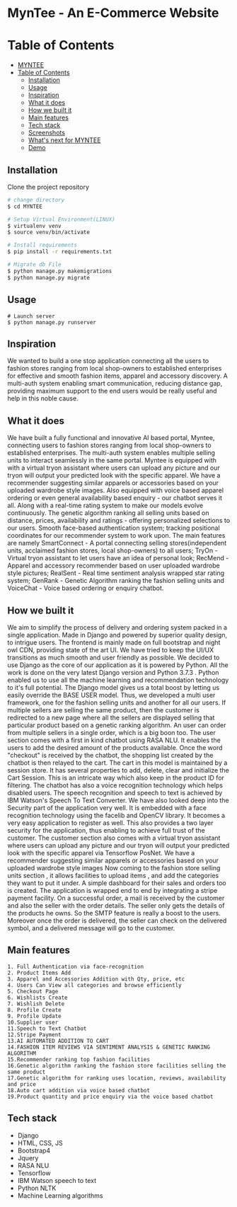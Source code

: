 # MynTee - An E-Commerce Website

# Table of Contents

- [MYNTEE](#myntee)
- [Table of Contents](#table-of-contents)
  - [Installation](#installation)
  - [Usage](#usage)
  - [Inspiration](#inspiration)
  - [What it does](#what-it-does)
  - [How we built it](#how-we-built-it)
  - [Main features](#main-features)
  - [Tech stack](#tech-stack)
  - [Screenshots](#screenshots)
  - [What's next for MYNTEE](#whats-next-for-myntee)
  - [Demo](#demo)

## Installation

Clone the project repository

``` bash
# change directory
$ cd MYNTEE

# Setup Virtual Environment(LINUX)
$ virtualenv venv
$ source venv/bin/activate

# Install requirements
$ pip install -r requirements.txt

# Migrate db File
$ python manage.py makemigrations
$ python manage.py migrate
```

## Usage

```
# Launch server
$ python manage.py runserver

```
## Inspiration

We wanted to build a one stop application connecting all the users to fashion stores ranging from local shop-owners to established enterprises for effective and smooth fashion items, apparel and accessory discovery. A multi-auth system enabling smart communication, reducing distance gap, providing maximum support to the end users would be really useful and help in this noble cause.


## What it does

We have built a fully functional and innovative AI based portal, Myntee, connecting users to fashion stores ranging from local shop-owners to established enterprises. The multi-auth system enables multiple selling units to interact seamlessly in the same portal. Myntee is equipped with with a virtual tryon assistant where users can upload any picture and our tryon will output your predicted look with the specific apparel. We have a recommender suggesting similar apparels or accessories based on your uploaded wardrobe style images. Also equipped with voice based apparel ordering or even general availability based enquiry - our chatbot serves it all. Along with a real-time rating system to make our models evolve continuously. The genetic algorithm ranking all selling units based on distance, prices, availability and ratings - offering personalized selections to our users. Smooth face-based authentication system; tracking positional coordinates for our recommender system to work upon. The main features are namely SmartConnect - A portal connecting selling stores(independent units, acclaimed fashion stores, local shop-owners) to all users; TryOn - Virtual tryon assistant to let users have an idea of personal look; RecMend - Apparel and accessory recommender based on user uploaded wardrobe style pictures; RealSent - Real time sentiment analysis wrapped star rating system; GenRank - Genetic Algorithm ranking the fashion selling units and VoiceChat - Voice based ordering or enquiry chatbot. 

## How we built it 

We aim to simplify the process of delivery and ordering system packed in a single application. Made in Django and powered by superior quality design, to intrigue users. The frontend is mainly made on full bootstrap and night owl CDN, providing state of the art UI. We have tried to keep the UI/UX transitions as much smooth and user friendly as possible. We decided to use Django as the core of our application as it is powered by Python. All the work is done on the very latest Django version and Python 3.7.3 . Python enabled us to use all the machine learning and recommendation technology to it's full potential. The Django model gives us a total boost by letting us easily override the BASE USER model. Thus, we developed a multi user framework, one for the fashion selling units and another for all our users. If multiple sellers are selling the same product, then the customer is redirected to a new page where all the sellers are displayed selling that particular product based on a genetic ranking algorithm. An user can order from multiple sellers in a single order, which is a big boon too. The user section comes with a first in kind chatbot using RASA NLU. It enables the users to add the desired amount of the products available. Once the word "checkout" is received by the chatbot, the shopping list created by the chatbot is then relayed to the cart. The cart in this model is maintained by a session store. It has several properties to add, delete, clear and initialize the Cart Session. This is an intricate way which also keep in the product ID for filtering. The chatbot has also a voice recognition technology which helps disabled users. The speech recognition and speech to text is achieved by IBM Watson's Speech To Text Converter. We have also looked deep into the Security part of the application very well. It is embedded with a face recognition technology using the facelib and OpenCV library. It becomes a very easy application to register as well. This also provides a two layer security for the application, thus enabling to achieve full trust of the customer. The customer section also comes with a virtual tryon assistant where users can upload any picture and our tryon will output your predicted look with the specific apparel via Tensorflow PosNet. We have a recommender suggesting similar apparels or accessories based on your uploaded wardrobe style images Now coming to the fashion store selling units section , it allows facilities to upload items , and add the categories they want to put it under. A simple dashboard for their sales and orders too is created. The application is wrapped end to end by integrating a stripe payment facility. On a successful order, a mail is received by the customer and also the seller with the order details. The seller only gets the details of the  products he owns. So the SMTP feature is really a boost to the users. Moreover once the order is delivered, the seller can check on the delivered symbol, and a delivered message will go to the customer.

## Main features
	1. Full Authentication via face-recognition
	2. Product Items Add
	3. Apparel and Accessories Addition with Qty, price, etc
	4. Users Can View all categories and browse efficiently
	5. Checkout Page
	6. Wishlists Create
	7. Wishlish Delete
	8. Profile Create
	9. Profile Update
	10.Supplier user
	11.Speech to Text Chatbot
	12.Stripe Payment
	13.AI AUTOMATED ADDITION TO CART
	14.FASHION ITEM REVIEWS VIA SENTIMENT ANALYSIS & GENETIC RANKING ALGORITHM
	15.Recommender ranking top fashion facilities
	16.Genetic algorithm ranking the fashion store facilities selling the same product
	17.Genetic algorithm for ranking uses location, reviews, availability and price
	18.Auto cart addition via voice based chatbot
	19.Product quantity and price enquiry via the voice based chatbot


## Tech stack
 - Django
 - HTML, CSS, JS
 - Bootstrap4
 - Jquery
 - RASA NLU
 - Tensorflow
 - IBM Watson speech to text
 - Python NLTK
 - Machine Learning algorithms

